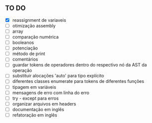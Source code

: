 ## TO DO

- [X] reassignment de variaveis
- [ ] otimização assembly
- [ ] array
- [ ] comparação numérica
- [ ] booleanos
- [ ] potenciação
- [ ] método de print
- [ ] comentários
- [ ] guardar tokens de operadores dentro do respectivo nó da AST da operação 
- [ ] substituir alocações 'auto' para tipo explícito
- [ ] diferentes classes enumerate para tokens de diferentes funções
- [ ] tipagem em variáveis
- [ ] mensagens de erro com linha do erro
- [ ] try - except para erros
- [ ] organizar arquivos em headers
- [ ] documentação em inglês
- [ ] refatoração em inglês